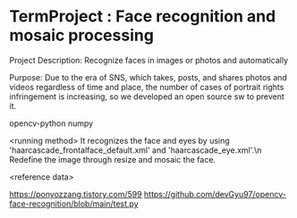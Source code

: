 # TermProject : Face recognition and mosaic processing
Project Description: Recognize faces in images or photos and automatically

Purpose: Due to the era of SNS, which takes, posts, and shares photos and videos regardless of time and place, the number of cases of portrait rights infringement is increasing, so we developed an open source sw to prevent it.

<package and version>
opencv-python
numpy
  
\<running method>
It recognizes the face and eyes by using 'haarcascade_frontalface_default.xml' and 'haarcascade_eye.xml'.\n
Redefine the image through resize and mosaic the face.
  
\<reference data\>

https://ponyozzang.tistory.com/599
https://github.com/devGyu97/opencv-face-recognition/blob/main/test.py

